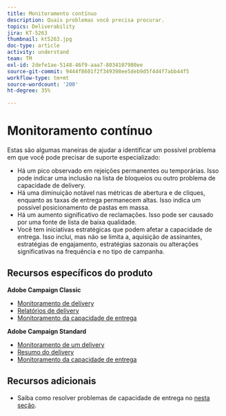 ```yaml
---
title: Monitoramento contínuo
description: Quais problemas você precisa procurar.
topics: Deliverability
jira: KT-5263
thumbnail: kt5263.jpg
doc-type: article
activity: understand
team: TM
exl-id: 2defe1ae-5148-46f9-aaa7-8034107980ee
source-git-commit: 9444f8601f2f349398ee5deb9d5f4d4f7abb44f5
workflow-type: tm+mt
source-wordcount: '200'
ht-degree: 35%

---
```


# Monitoramento contínuo

Estas são algumas maneiras de ajudar a identificar um possível problema em que você pode precisar de suporte especializado:

* Há um pico observado em rejeições permanentes ou temporárias. Isso pode indicar uma inclusão na lista de bloqueios ou outro problema de capacidade de delivery.
* Há uma diminuição notável nas métricas de abertura e de cliques, enquanto as taxas de entrega permanecem altas. Isso indica um possível posicionamento de pastas em massa.
* Há um aumento significativo de reclamações. Isso pode ser causado por uma fonte de lista de baixa qualidade.
* Você tem iniciativas estratégicas que podem afetar a capacidade de entrega. Isso inclui, mas não se limita a, aquisição de assinantes, estratégias de engajamento, estratégias sazonais ou alterações significativas na frequência e no tipo de campanha.

## Recursos específicos do produto

**Adobe Campaign Classic**

* [Monitoramento de delivery](https://experienceleague.adobe.com/docs/campaign-classic/using/sending-messages/monitoring-deliveries/about-delivery-monitoring.html?lang=pt-BR)
* [Relatórios de delivery](https://experienceleague.adobe.com/docs/campaign-classic/using/reporting/reports-on-deliveries/delivery-reports.html?lang=pt-BR)
* [Monitoramento da capacidade de entrega](https://experienceleague.adobe.com/docs/campaign-classic/using/sending-messages/deliverability-management/monitoring-deliverability.html?lang=pt-BR)

**Adobe Campaign Standard**

* [Monitoramento de um delivery](https://experienceleague.adobe.com/docs/campaign-standard/using/testing-and-sending/monitoring-messages/monitoring-a-delivery.html?lang=pt-BR)
* [Resumo do delivery](https://experienceleague.adobe.com/docs/campaign-standard/using/reporting/list-of-reports/delivery-summary.html)
* [Monitoramento da capacidade de entrega](https://experienceleague.adobe.com/docs/campaign-standard/using/testing-and-sending/managing-deliverability/monitor-deliverability.html?lang=pt-BR#testing-and-sending)

## Recursos adicionais

* Saiba como resolver problemas de capacidade de entrega no [nesta seção](/help/additional-resources/troubleshooting.md).
